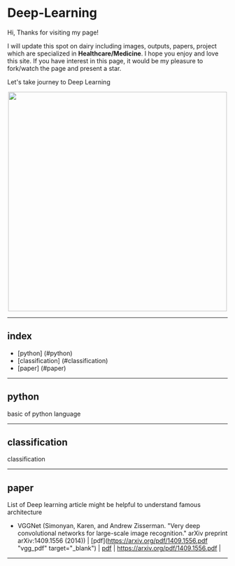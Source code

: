 # Deep-Learning


Hi, Thanks for visiting my page!

I will update this spot on dairy including images, outputs, papers, project which are specialized in <b>Healthcare/Medicine</b>. I hope you enjoy and love this site.
If you have interest in this page, it would be my pleasure to fork/watch the page and present a star.

Let's take journey to Deep Learning

<p align="center">
 <img src="https://blogs.nvidia.com/wp-content/uploads/2018/04/xx-health-care-key-visual.jpg"; width="500px">
</p>
 
 
 ----------------
 
 
 ## index
 * [python] (#python)
 * [classification] (#classification)
 * [paper] (#paper)
 
 
 -----------------
 
 
 ## python
 
 
 basic of python language
 
 
 -----------------
 
 
 ## classification
 
 
 classification
 
 
 -------------------
 
 
 ## paper
 
 
 List of Deep learning article might be helpful to understand famous architecture
 
 - VGGNet (Simonyan, Karen, and Andrew Zisserman. "Very deep convolutional networks for large-scale image recognition." arXiv preprint arXiv:1409.1556 (2014)) | [pdf](https://arxiv.org/pdf/1409.1556.pdf "vgg_pdf" target="_blank") | [pdf][1] | <https://arxiv.org/pdf/1409.1556.pdf> |
 
 [1]: https://arxiv.org/pdf/1409.1556.pdf "vgg_pdf"
 
 
 --------------------
 
